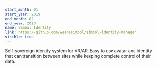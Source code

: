 ```yaml
---
start_month: 01
start_year: 2019
end_month: 02
end_year: 2020
name: Simbol Identity
link: https://github.com/wearesimbol/simbol-identity-manager
visible: true
---
```

Self-sovereign identity system for VR/AR. Easy to use avatar and identity that can transition between sites while keeping complete control of their data.